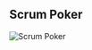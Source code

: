 ## Scrum Poker

![Scrum Poker](https://github.com/ebrugulec/scrum_poker/blob/master/scrum_poker.gif)
